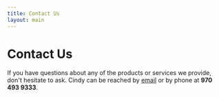 ```yaml
---
title: Contact Us
layout: main
---
```


# Contact Us

If you have questions about any of the products or services we provide, don't
hesitate to ask. Cindy can be reached by [email](mailto:hats@cindycolorado.com) or by phone at **970 493 9333**.

